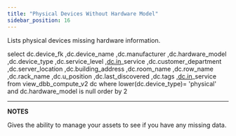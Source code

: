 ```yaml
---
title: "Physical Devices Without Hardware Model"
sidebar_position: 16
---
```


Lists physical devices missing hardware information.

select
    dc.device\_fk
    ,dc.device\_name
    ,dc.manufacturer
    ,dc.hardware\_model
    ,dc.device\_type
    ,dc.service\_level
    ,[dc.in](http://dc.in/)\_service
    ,dc.customer\_department
    ,dc.server\_location
    ,dc.building\_address
    ,dc.room\_name
    ,dc.row\_name
    ,dc.rack\_name
    ,dc.u\_position
    ,dc.last\_discovered
    ,dc.tags
    ,[dc.in](http://dc.in/)\_service
from view\_dbb\_compute\_v2 dc
where lower(dc.device\_type)= 'physical' and dc.hardware\_model is null
order by 2

* * *

**NOTES**

Gives the ability to manage your assets to see if you have any missing data.
